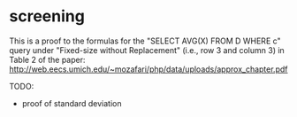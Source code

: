 # screening


This is a proof to the formulas for the "SELECT AVG(X) FROM D WHERE c" query under "Fixed-size without Replacement" (i.e., row 3 and column 3) in Table 2 of the paper: http://web.eecs.umich.edu/~mozafari/php/data/uploads/approx_chapter.pdf

TODO:
- proof of standard deviation 
